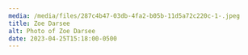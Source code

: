 ```yaml
---
media: /media/files/287c4b47-03db-4fa2-b05b-11d5a72c220c-1-.jpeg
title: Zoe Darsee
alt: Photo of Zoe Darsee
date: 2023-04-25T15:18:00-0500
---
```


